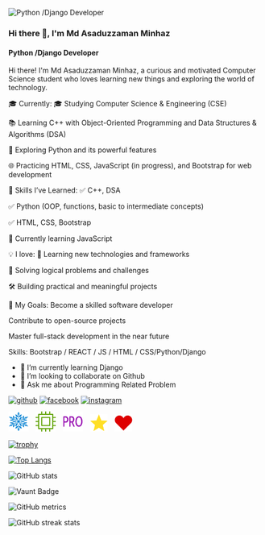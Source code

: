 ![Python /Django Developer](https://scontent.fdac5-1.fna.fbcdn.net/v/t39.30808-1/430061926_968113904742027_1002616212307420964_n.jpg?stp=dst-jpg_s200x200_tt6&_nc_cat=110&ccb=1-7&_nc_sid=1d2534&_nc_eui2=AeF6wcicIkC3URdPi9LsVCgCOeTep6vE8_I55N6nq8Tz8oJDjMpNkswj29JCYpNH2M74A_GwjCXsfavQpZkNoIdl&_nc_ohc=usB73CSMNWEQ7kNvwHgy3ms&_nc_oc=AdlzlOPfQWLoYzc0-xJDJxQcDVfqnHtj1Qq0FC_J8hwCCxz0XB9VfSni-J1bID5HHnQ&_nc_zt=24&_nc_ht=scontent.fdac5-1.fna&_nc_gid=4njZliMvG8nbIZsp7QLhAw&oh=00_AfNmc6BEcmHJ5fkwiNUFkyjijIKQIF3Bp6SA2AiK27_aBQ&oe=684C510E)
### Hi there 👋, I'm Md Asaduzzaman Minhaz
#### Python /Django Developer

Hi there! I'm Md Asaduzzaman Minhaz, a curious and motivated Computer Science student who loves learning new things and exploring the world of technology.

🎓 Currently:
🎓 Studying Computer Science & Engineering (CSE)

📚 Learning C++ with Object-Oriented Programming and Data Structures & Algorithms (DSA)

🐍 Exploring Python and its powerful features

🌐 Practicing HTML, CSS, JavaScript (in progress), and Bootstrap for web development

🧠 Skills I’ve Learned:
✅ C++, DSA

✅ Python (OOP, functions, basic to intermediate concepts)

✅ HTML, CSS, Bootstrap

🔄 Currently learning JavaScript

💡 I love:
🚀 Learning new technologies and frameworks

🧩 Solving logical problems and challenges

🛠️ Building practical and meaningful projects

🌱 My Goals:
Become a skilled software developer

Contribute to open-source projects

Master full-stack development in the near future

Skills: Bootstrap / REACT / JS / HTML / CSS/Python/Django

- 🌱 I’m currently learning Django 
- 👯 I’m looking to collaborate on Github 
- 💬 Ask me about Programming Related Problem 


[<img src='https://cdn.jsdelivr.net/npm/simple-icons@3.0.1/icons/github.svg' alt='github' height='40'>](https://github.com/mdasaduzzamanminhaz3)  [<img src='https://cdn.jsdelivr.net/npm/simple-icons@3.0.1/icons/facebook.svg' alt='facebook' height='40'>](https://www.facebook.com/asaduzzaman.minhaz.7)  [<img src='https://cdn.jsdelivr.net/npm/simple-icons@3.0.1/icons/instagram.svg' alt='instagram' height='40'>](https://www.instagram.com/a.mminhaz/)  

<a href='https://archiveprogram.github.com/'><img src='https://raw.githubusercontent.com/acervenky/animated-github-badges/master/assets/acbadge.gif' width='40' height='40'></a> <a href='https://docs.github.com/en/developers'><img src='https://raw.githubusercontent.com/acervenky/animated-github-badges/master/assets/devbadge.gif' width='40' height='40'></a> <a href='https://github.com/pricing'><img src='https://raw.githubusercontent.com/acervenky/animated-github-badges/master/assets/pro.gif' width='40' height='40'></a> <a href='https://stars.github.com/'><img src='https://raw.githubusercontent.com/acervenky/animated-github-badges/master/assets/starbadge.gif' width='35' height='35'></a> <a href='https://docs.github.com/en/github/supporting-the-open-source-community-with-github-sponsors'><img src='https://raw.githubusercontent.com/acervenky/animated-github-badges/master/assets/sponsorbadge.gif' width='35' height='35'></a> 

[![trophy](https://github-profile-trophy.vercel.app/?username=mdasaduzzamanminhaz3)](https://github.com/ryo-ma/github-profile-trophy)

[![Top Langs](https://github-readme-stats.vercel.app/api/top-langs/?username=mdasaduzzamanminhaz3)](https://github.com/anuraghazra/github-readme-stats)

![GitHub stats](https://github-readme-stats.vercel.app/api?username=mdasaduzzamanminhaz3&show_icons=true&count_private=true)  

![Vaunt Badge](https://api.vaunt.dev/v1/github/entities/mdasaduzzamanminhaz3/contributions?format=svg&private=true)  

![GitHub metrics](https://metrics.lecoq.io/mdasaduzzamanminhaz3)  

![GitHub streak stats](https://streak-stats.demolab.com/?user=mdasaduzzamanminhaz3)  

